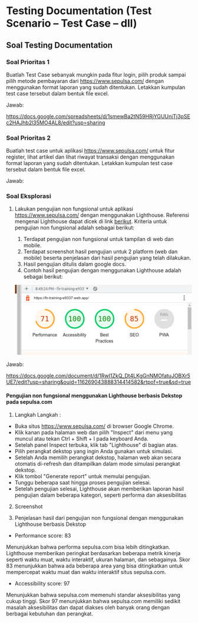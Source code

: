 # Testing Documentation (Test Scenario – Test Case – dll)

## Soal Testing Documentation

### Soal Prioritas 1
Buatlah Test Case sebanyak mungkin pada fitur login, pilih produk sampai pilih metode pembayaran dari https://www.sepulsa.com/ dengan menggunakan format laporan yang sudah ditentukan. Letakkan kumpulan test case tersebut dalam bentuk file excel.

Jawab:

https://docs.google.com/spreadsheets/d/1smewBa2tN59HRjYGUUniTj3pSEc2HAJhb2l35MO4AL8/edit?usp=sharing 

### Soal Prioritas 2
Buatlah test case untuk aplikasi https://www.sepulsa.com/ untuk fitur register, lihat artikel dan lihat riwayat transaksi dengan menggunakan format laporan yang sudah ditentukan. Letakkan kumpulan test case tersebut dalam bentuk file excel.

Jawab:



### Soal Eksplorasi
1. Lakukan pengujian non fungsional untuk aplikasi https://www.sepulsa.com/ dengan menggunakan Lighthouse. Referensi mengenai Lighthouse dapat dicek di link [berikut](https://developer.chrome.com/docs/lighthouse/overview/). Kriteria untuk pengujian non fungsional adalah sebagai berikut:

    1. Terdapat pengujian non fungsional untuk tampilan di web dan mobile.
    2. Terdapat screenshot hasil pengujian untuk 2 platform (web dan mobile) beserta penjelasan dari hasil pengujian yang telah dilakukan.
    3. Hasil pengujian ditulis dalam google docs.
    4. Contoh hasil pengujian dengan menggunakan Lighthouse adalah sebagai berikut:

    ![Gambar Eksplorasi](https://github.com/TasyaFitriaAnggraini/QE_Tasya-Fitria-Anggraini/blob/main/4_Testing%20Documentation%20(Test%20Scenario%20%E2%80%93%20Test%20Case%20%E2%80%93%20dll)/Screenshot/Soal%20Eksplorasi/221096394-bc61f6ad-c609-4661-8ae5-fb2ab0bb2b70.png)

Jawab:

https://docs.google.com/document/d/1RwI1ZkQ_Dt4LKgGnNMOfatuJOBXr5UE7/edit?usp=sharing&ouid=116269043888314414582&rtpof=true&sd=true

#### Pengujian non fungsional menggunakan Lighthouse berbasis Dekstop pada sepulsa.com

1.  Langkah Langkah :
-   Buka situs https://www.sepulsa.com/ di browser Google Chrome.
-   Klik kanan pada halaman web dan pilih "Inspect" dari menu yang muncul atau tekan Ctrl + Shift + I pada keyboard Anda.
-   Setelah panel Inspect terbuka, klik tab "Lighthouse" di bagian atas.
-   Pilih perangkat dekstop yang ingin Anda gunakan untuk simulasi.
-   Setelah Anda memilih perangkat dekstop, halaman web akan secara otomatis di-refresh dan ditampilkan dalam mode simulasi perangkat dekstop.
-   Klik tombol "Generate report" untuk memulai pengujian.
-   Tunggu beberapa saat hingga proses pengujian selesai.
-   Setelah pengujian selesai, Lighthouse akan memberikan laporan hasil pengujian dalam beberapa kategori, seperti performa dan aksesibilitas

2.  Screenshot

3.  Penjelasan hasil dari pengujian non fungsional dengan menggunakan Lighthouse berbasis Dekstop

-   Performance score: 83

Menunjukkan bahwa performa sepulsa.com bisa lebih ditingkatkan. Lighthouse memberikan peringkat berdasarkan beberapa metrik kinerja seperti waktu muat, waktu interaktif, ukuran halaman, dan sebagainya. Skor 83 menunjukkan bahwa ada beberapa area yang bisa ditingkatkan untuk mempercepat waktu muat dan waktu interaktif situs sepulsa.com.

-   Accessibility score: 97

Menunjukkan bahwa sepulsa.com memenuhi standar aksesibilitas yang cukup tinggi. Skor 97 menunjukkan bahwa sepulsa.com memiliki sedikit masalah aksesibilitas dan dapat diakses oleh banyak orang dengan berbagai kebutuhan dan perangkat.

